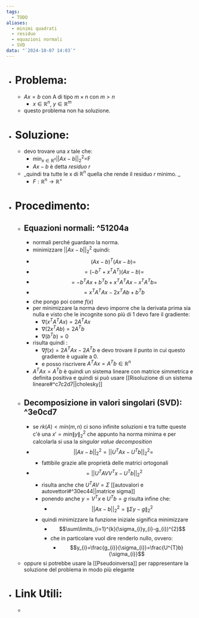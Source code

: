 ```yaml
---
tags:
  - TODO
aliases:
  - minimi quadrati
  - residuo
  - equazioni normali
  - SVD
data: "`2024-10-07 14:03`"
---
```

- # Problema:
	- $Ax=b$ con A di tipo $m \times n$ con $m>n$ 
		- $x\in \mathbb{R}^{n}$, $y\in \mathbb{R}^{m}$ 
	- questo problema non ha soluzione. 
- # Soluzione:
	- devo trovare una $x$ tale che:
		- $\min_{x\in \mathbb{R}^{n}}||Ax-b||^{2}_2$=F
		- $Ax-b$ è detta _residuo_ $r$  
	- _quindi tra tutte le x di $\mathbb{R}^{n}$ quella che rende il residuo $r$ minimo. _
		- $F:\mathbb{R}^{n} \to \mathbb{R^{+}}$ 
- # Procedimento:
	- ## Equazioni normali: ^51204a
		- normali perché guardano la norma.
		- minimizzare $||Ax-b||^{2}_2$ quindi:
		- $$(Ax-b)^{T}(Ax-b)=$$
		- $$=(-b^{T}+x^{T}A^{T})(Ax-b)=$$
		- $$=-b^{T}Ax+b^{T}b+x^{T}A^{T}Ax-x^{T}A^{T}b=$$
		- $$=x^{T}A^{T}Ax-2x^{T}Ab+b^{T}b$$
		- che pongo poi come $f(x)$ 
		- per minimizzare la norma devo imporre che la derivata prima sia nulla e visto che le incognite sono più di 1 devo fare il gradiente:
			- $\nabla (x^{T}A^{T}Ax)=2A^{T}Ax$
			- $\nabla(2x^{T}Ab)=2A^{T}b$
			- $\nabla(b^{T}b)=0$ 
		- risulta quindi : 
			- $\nabla f(x)=2A^{T}Ax-2A^{T}b$ e devo trovare il punto in cui questo gradiente è uguale a 0.
			- e posso riscrivere $A^{T}Ax = A^{T}b\in \mathbb{R}^{n}$ 
		- $A^{T}Ax = A^{T}b$ è quindi un sistema lineare con matrice simmetrica e definita positiva e quindi si può usare [[Risoluzione di un sistema lineare#^c7c2d7||cholesky]]
	- ## Decomposizione in valori singolari (SVD):  ^3e0cd7
		- se $rk(A)<min(m,n)$ ci sono infinite soluzioni e tra tutte queste c'è una $x'=min\| y\|_{2}^{2}$ che appunto ha norma minima e per calcolarla si usa la _singular value decomposition_  
		- $$||Ax-b||^{2}_{2}=||U^{T}Ax-U^{T}b||^{2}_2=$$ 
			- fattibile grazie alle proprietà delle matrici ortogonali
		- $$=||U^{T}AVV^{T}x-U^{T}b||^{2}_2$$
			- risulta anche che $U^{T}AV=\Sigma$ [[autovalori e autovettori#^30ec44||matrice sigma]] 
			- ponendo anche $y=V^{T}x$ e $U^{T}b=g$ risulta infine che:
				- $$||Ax-b||^{2}_{2}=\|\Sigma y-g\|_{2}^{2}$$   
			- quindi minimizzare la funzione iniziale significa minimizzare
				- $$\sum\limits_{i=1}^{k}(\sigma_{i}y_{i}-g_{i})^{2}$$
				- che in particolare vuol dire renderlo nullo, ovvero:
					- $$y_{i}=\frac{g_{i}}{\sigma_{i}}=\frac{U^{T}b}{\sigma_{i}}$$
	- oppure si potrebbe usare la [[Pseudoinversa]] per rappresentare la soluzione del problema in modo più elegante 
- # Link Utili:
	- 